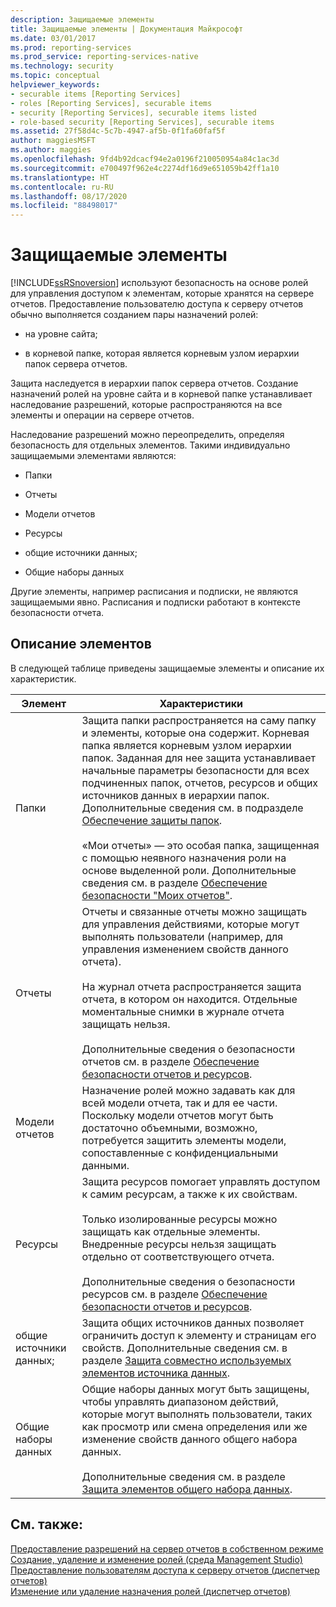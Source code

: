 ```yaml
---
description: Защищаемые элементы
title: Защищаемые элементы | Документация Майкрософт
ms.date: 03/01/2017
ms.prod: reporting-services
ms.prod_service: reporting-services-native
ms.technology: security
ms.topic: conceptual
helpviewer_keywords:
- securable items [Reporting Services]
- roles [Reporting Services], securable items
- security [Reporting Services], securable items listed
- role-based security [Reporting Services], securable items
ms.assetid: 27f58d4c-5c7b-4947-af5b-0f1fa60faf5f
author: maggiesMSFT
ms.author: maggies
ms.openlocfilehash: 9fd4b92dcacf94e2a0196f210050954a84c1ac3d
ms.sourcegitcommit: e700497f962e4c2274df16d9e651059b42ff1a10
ms.translationtype: HT
ms.contentlocale: ru-RU
ms.lasthandoff: 08/17/2020
ms.locfileid: "88498017"
---
```

# <a name="securable-items"></a>Защищаемые элементы
  [!INCLUDE[ssRSnoversion](../../includes/ssrsnoversion-md.md)] используют безопасность на основе ролей для управления доступом к элементам, которые хранятся на сервере отчетов. Предоставление пользователю доступа к серверу отчетов обычно выполняется созданием пары назначений ролей:  
  
-   на уровне сайта;  
  
-   в корневой папке, которая является корневым узлом иерархии папок сервера отчетов.  
  
 Защита наследуется в иерархии папок сервера отчетов. Создание назначений ролей на уровне сайта и в корневой папке устанавливает наследование разрешений, которые распространяются на все элементы и операции на сервере отчетов.  
  
 Наследование разрешений можно переопределить, определяя безопасность для отдельных элементов. Такими индивидуально защищаемыми элементами являются:  
  
-   Папки  
  
-   Отчеты  
  
-   Модели отчетов  
  
-   Ресурсы  
  
-   общие источники данных;  
  
-   Общие наборы данных  
  
 Другие элементы, например расписания и подписки, не являются защищаемыми явно. Расписания и подписки работают в контексте безопасности отчета.  
  
## <a name="item-descriptions"></a>Описание элементов  
 В следующей таблице приведены защищаемые элементы и описание их характеристик.  
  
|Элемент|Характеристики|  
|----------|---------------------|  
|Папки|Защита папки распространяется на саму папку и элементы, которые она содержит. Корневая папка является корневым узлом иерархии папок. Заданная для нее защита устанавливает начальные параметры безопасности для всех подчиненных папок, отчетов, ресурсов и общих источников данных в иерархии папок. Дополнительные сведения см. в подразделе [Обеспечение защиты папок](../../reporting-services/security/secure-folders.md).<br /><br /> «Мои отчеты» — это особая папка, защищенная с помощью неявного назначения роли на основе выделенной роли. Дополнительные сведения см. в разделе [Обеспечение безопасности "Моих отчетов"](../../reporting-services/security/secure-my-reports.md).|  
|Отчеты|Отчеты и связанные отчеты можно защищать для управления действиями, которые могут выполнять пользователи (например, для управления изменением свойств данного отчета).<br /><br /> На журнал отчета распространяется защита отчета, в котором он находится. Отдельные моментальные снимки в журнале отчета защищать нельзя.<br /><br /> Дополнительные сведения о безопасности отчетов см. в разделе [Обеспечение безопасности отчетов и ресурсов](../../reporting-services/security/secure-reports-and-resources.md).|  
|Модели отчетов|Назначение ролей можно задавать как для всей модели отчета, так и для ее части. Поскольку модели отчетов могут быть достаточно объемными, возможно, потребуется защитить элементы модели, сопоставленные с конфиденциальными данными.|  
|Ресурсы|Защита ресурсов помогает управлять доступом к самим ресурсам, а также к их свойствам.<br /><br /> Только изолированные ресурсы можно защищать как отдельные элементы. Внедренные ресурсы нельзя защищать отдельно от соответствующего отчета.<br /><br /> Дополнительные сведения о безопасности ресурсов см. в разделе [Обеспечение безопасности отчетов и ресурсов](../../reporting-services/security/secure-reports-and-resources.md).|  
|общие источники данных;|Защита общих источников данных позволяет ограничить доступ к элементу и страницам его свойств. Дополнительные сведения см. в разделе [Защита совместно используемых элементов источника данных](../../reporting-services/security/secure-shared-data-source-items.md).|  
|Общие наборы данных|Общие наборы данных могут быть защищены, чтобы управлять диапазоном действий, которые могут выполнять пользователи, таких как просмотр или смена определения или же изменение свойств данного общего набора данных.<br /><br /> Дополнительные сведения см. в разделе [Защита элементов общего набора данных](../../reporting-services/security/secure-shared-dataset-items.md).|  
  
## <a name="see-also"></a>См. также:  
 [Предоставление разрешений на сервер отчетов в собственном режиме](../../reporting-services/security/granting-permissions-on-a-native-mode-report-server.md)   
 [Создание, удаление и изменение ролей (среда Management Studio)](../../reporting-services/security/role-definitions-create-delete-or-modify.md)   
 [Предоставление пользователям доступа к серверу отчетов (диспетчер отчетов)](../../reporting-services/security/grant-user-access-to-a-report-server-report-manager.md)   
 [Изменение или удаление назначения ролей (диспетчер отчетов)](../../reporting-services/security/role-assignments-modify-or-delete.md)  
  
  
